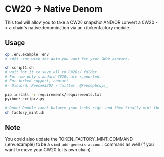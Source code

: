 # CW20 -> Native Denom

This tool will allow you to take a CW20 snapshot AND/OR convert a CW20 -> a chain's native denomination via an x/tokenfactory module.

## Usage

```bash
cp .env.example .env
# edit .env with the data you want for your CW20 convert.

sh script1.sh
# wait for it to save all to CW20s/ folder
# For now only standard CW20s are supported.
# For forked support, contact 
#- Discord: Reece#3307 / Twitter: @Reecepbcups_ 

pip install -r requirements/requirements.txt
python3 script2.py

# Done! Double check balance.json looks right and then finally mint the tokens to their addresses
sh factory_mint.sh
```

## Note

You could also update the TOKEN_FACTORY_MINT_COMMAND (.env.example) to be a `simd add-genesis-account` command as well (If you want to move your CW20 to its own chain).